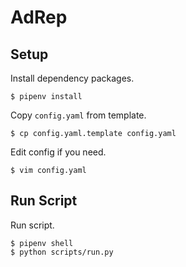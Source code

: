 # AdRep

## Setup

Install dependency packages.

```
$ pipenv install
```

Copy `config.yaml` from template.

```
$ cp config.yaml.template config.yaml
```

Edit config if you need.

```
$ vim config.yaml
```

## Run Script

Run script.

```
$ pipenv shell
$ python scripts/run.py
```
